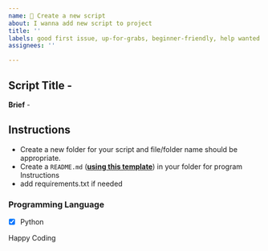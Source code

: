 ```yaml
---
name: 🚀 Create a new script
about: I wanna add new script to project
title: ''
labels: good first issue, up-for-grabs, beginner-friendly, help wanted
assignees: ''

---
```


## Script Title -

**Brief** -

## Instructions

- Create a new folder for your script and file/folder name should be appropriate.
- Create a `README.md` (**[using this template](https://github.com/python-geeks/Automation-scripts/blob/main/README_TEMPLATE.md)**) in your folder for program Instructions
- add requirements.txt if needed

### Programming Language

- [x] Python

Happy Coding
